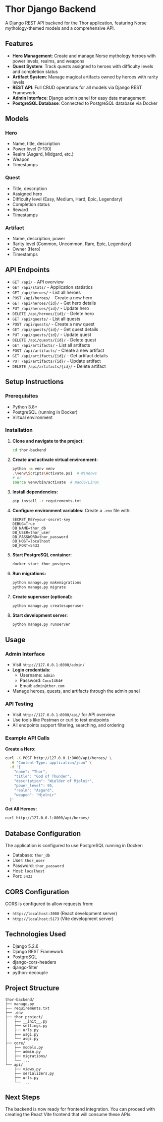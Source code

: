 # Thor Django Backend

A Django REST API backend for the Thor application, featuring Norse mythology-themed models and a comprehensive API.

## Features

- **Hero Management**: Create and manage Norse mythology heroes with power levels, realms, and weapons
- **Quest System**: Track quests assigned to heroes with difficulty levels and completion status
- **Artifact System**: Manage magical artifacts owned by heroes with rarity levels
- **REST API**: Full CRUD operations for all models via Django REST Framework
- **Admin Interface**: Django admin panel for easy data management
- **PostgreSQL Database**: Connected to PostgreSQL database via Docker

## Models

### Hero
- Name, title, description
- Power level (1-100)
- Realm (Asgard, Midgard, etc.)
- Weapon
- Timestamps

### Quest
- Title, description
- Assigned hero
- Difficulty level (Easy, Medium, Hard, Epic, Legendary)
- Completion status
- Reward
- Timestamps

### Artifact
- Name, description, power
- Rarity level (Common, Uncommon, Rare, Epic, Legendary)
- Owner (Hero)
- Timestamps

## API Endpoints

- `GET /api/` - API overview
- `GET /api/stats/` - Application statistics
- `GET /api/heroes/` - List all heroes
- `POST /api/heroes/` - Create a new hero
- `GET /api/heroes/{id}/` - Get hero details
- `PUT /api/heroes/{id}/` - Update hero
- `DELETE /api/heroes/{id}/` - Delete hero
- `GET /api/quests/` - List all quests
- `POST /api/quests/` - Create a new quest
- `GET /api/quests/{id}/` - Get quest details
- `PUT /api/quests/{id}/` - Update quest
- `DELETE /api/quests/{id}/` - Delete quest
- `GET /api/artifacts/` - List all artifacts
- `POST /api/artifacts/` - Create a new artifact
- `GET /api/artifacts/{id}/` - Get artifact details
- `PUT /api/artifacts/{id}/` - Update artifact
- `DELETE /api/artifacts/{id}/` - Delete artifact

## Setup Instructions

### Prerequisites
- Python 3.8+
- PostgreSQL (running in Docker)
- Virtual environment

### Installation

1. **Clone and navigate to the project:**
   ```bash
   cd thor-backend
   ```

2. **Create and activate virtual environment:**
   ```bash
   python -m venv venv
   .\venv\Scripts\Activate.ps1  # Windows
   # or
   source venv/bin/activate  # macOS/Linux
   ```

3. **Install dependencies:**
   ```bash
   pip install -r requirements.txt
   ```

4. **Configure environment variables:**
   Create a `.env` file with:
   ```
   SECRET_KEY=your-secret-key
   DEBUG=True
   DB_NAME=thor_db
   DB_USER=thor_user
   DB_PASSWORD=thor_password
   DB_HOST=localhost
   DB_PORT=5433
   ```

5. **Start PostgreSQL container:**
   ```bash
   docker start thor_postgres
   ```

6. **Run migrations:**
   ```bash
   python manage.py makemigrations
   python manage.py migrate
   ```

7. **Create superuser (optional):**
   ```bash
   python manage.py createsuperuser
   ```

8. **Start development server:**
   ```bash
   python manage.py runserver
   ```

## Usage

### Admin Interface
- Visit `http://127.0.0.1:8000/admin/`
- **Login credentials:**
  - Username: `admin`
  - Password: `Coco1464#`
  - Email: `admin@thor.com`
- Manage heroes, quests, and artifacts through the admin panel

### API Testing
- Visit `http://127.0.0.1:8000/api/` for API overview
- Use tools like Postman or curl to test endpoints
- All endpoints support filtering, searching, and ordering

### Example API Calls

**Create a Hero:**
```bash
curl -X POST http://127.0.0.1:8000/api/heroes/ \
  -H "Content-Type: application/json" \
  -d '{
    "name": "Thor",
    "title": "God of Thunder",
    "description": "Wielder of Mjolnir",
    "power_level": 95,
    "realm": "Asgard",
    "weapon": "Mjolnir"
  }'
```

**Get All Heroes:**
```bash
curl http://127.0.0.1:8000/api/heroes/
```

## Database Configuration

The application is configured to use PostgreSQL running in Docker:
- Database: `thor_db`
- User: `thor_user`
- Password: `thor_password`
- Host: `localhost`
- Port: `5433`

## CORS Configuration

CORS is configured to allow requests from:
- `http://localhost:3000` (React development server)
- `http://localhost:5173` (Vite development server)

## Technologies Used

- Django 5.2.6
- Django REST Framework
- PostgreSQL
- django-cors-headers
- django-filter
- python-decouple

## Project Structure

```
thor-backend/
├── manage.py
├── requirements.txt
├── .env
├── thor_project/
│   ├── __init__.py
│   ├── settings.py
│   ├── urls.py
│   ├── wsgi.py
│   └── asgi.py
├── core/
│   ├── models.py
│   ├── admin.py
│   ├── migrations/
│   └── ...
└── api/
    ├── views.py
    ├── serializers.py
    ├── urls.py
    └── ...
```

## Next Steps

The backend is now ready for frontend integration. You can proceed with creating the React Vite frontend that will consume these APIs.